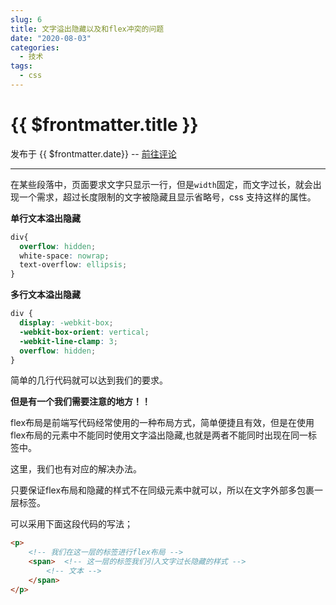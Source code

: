 ```yaml
---
slug: 6
title: 文字溢出隐藏以及和flex冲突的问题
date: "2020-08-03"
categories: 
  - 技术
tags: 
  - css
---
```



# {{ $frontmatter.title }}

发布于 {{ $frontmatter.date}} -- [前往评论](https://zishu.me)

---



在某些段落中，页面要求文字只显示一行，但是`width`固定，而文字过长，就会出现一个需求，超过长度限制的文字被隐藏且显示省略号，css 支持这样的属性。

**单行文本溢出隐藏**

````css
div{
  overflow: hidden;
  white-space: nowrap;
  text-overflow: ellipsis;
}
````

**多行文本溢出隐藏**

```css
div {
  display: -webkit-box;
  -webkit-box-orient: vertical;
  -webkit-line-clamp: 3;
  overflow: hidden;
}
```

简单的几行代码就可以达到我们的要求。

**但是有一个我们需要注意的地方！！**

flex布局是前端写代码经常使用的一种布局方式，简单便捷且有效，但是在使用flex布局的元素中不能同时使用文字溢出隐藏,也就是两者不能同时出现在同一标签中。

这里，我们也有对应的解决办法。

只要保证flex布局和隐藏的样式不在同级元素中就可以，所以在文字外部多包裹一层标签。

可以采用下面这段代码的写法；

````html
<p>   
    <!-- 我们在这一层的标签进行flex布局 -->
    <span>  <!-- 这一层的标签我们引入文字过长隐藏的样式 -->
        <!-- 文本 -->
    </span>
</p>
````